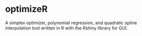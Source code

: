 # optimizeR
A simplex optimizer, polynomial regression, and quadratic spline interpolation tool written in R with the Rshiny library for GUI. 
